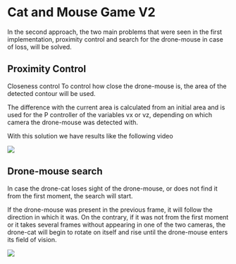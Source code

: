 # Cat and Mouse Game V2
In the second approach, the two main problems that were seen in the first implementation, proximity control and search for the drone-mouse in case of loss, will be solved.

## Proximity Control
Closeness control
To control how close the drone-mouse is, the area of ​​the detected contour will be used.

The difference with the current area is calculated from an initial area and is used for the P controller of the variables vx or vz, depending on which camera the drone-mouse was detected with.

With this solution we have results like the following video

[![](https://img.youtube.com/vi/bE7tJDUa7ko/0.jpg)](https://youtu.be/bE7tJDUa7ko)

## Drone-mouse search
In case the drone-cat loses sight of the drone-mouse, or does not find it from the first moment, the search will start.

If the drone-mouse was present in the previous frame, it will follow the direction in which it was. On the contrary, if it was not from the first moment or it takes several frames without appearing in one of the two cameras, the drone-cat will begin to rotate on itself and rise until the drone-mouse enters its field of vision.

[![](https://img.youtube.com/vi/-yU7YdoOib8/0.jpg)](https://youtu.be/-yU7YdoOib8)